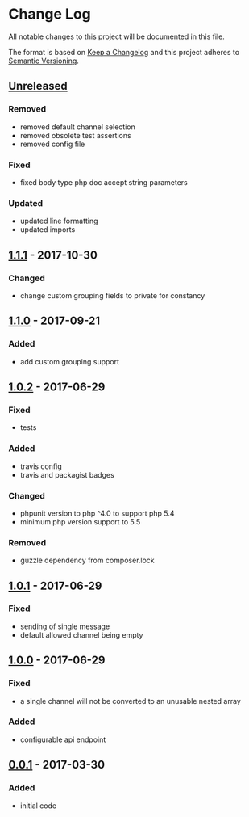 # Change Log
All notable changes to this project will be documented in this file.

The format is based on [Keep a Changelog](http://keepachangelog.com/)
and this project adheres to [Semantic Versioning](http://semver.org/).

## [Unreleased]
### Removed
- removed default channel selection
- removed obsolete test assertions 
- removed config file

### Fixed
- fixed body type php doc accept string parameters

### Updated
- updated line formatting
- updated imports

## [1.1.1] - 2017-10-30
### Changed
- change custom grouping fields to private for constancy

## [1.1.0] - 2017-09-21
### Added
- add custom grouping support 

## [1.0.2] - 2017-06-29
### Fixed
- tests

### Added
- travis config
- travis and packagist badges

### Changed
- phpunit version to php ^4.0 to support php 5.4
- minimum php version support to 5.5

### Removed
- guzzle dependency from composer.lock

## [1.0.1] - 2017-06-29
### Fixed
- sending of single message
- default allowed channel being empty

## [1.0.0] - 2017-06-29
### Fixed
- a single channel will not be converted to an unusable nested array

### Added
- configurable api endpoint

## [0.0.1] - 2017-03-30
### Added
- initial code

[Unreleased]: https://github.com/CMTelecom/messaging-php/compare/1.1.1....HEAD
[1.1.1]: https://github.com/CMTelecom/messaging-php/compare/1.1.0...1.1.1
[1.1.0]: https://github.com/CMTelecom/messaging-php/compare/1.0.2...1.1.0
[1.0.2]: https://github.com/CMTelecom/messaging-php/compare/1.0.1...1.0.2
[1.0.1]: https://github.com/CMTelecom/messaging-php/compare/1.0.0...1.0.1
[1.0.0]: https://github.com/CMTelecom/messaging-php/compare/0.0.1...1.0.0
[0.0.1]: https://github.com/CMTelecom/messaging-php/compare/0.0.1...0.0.1